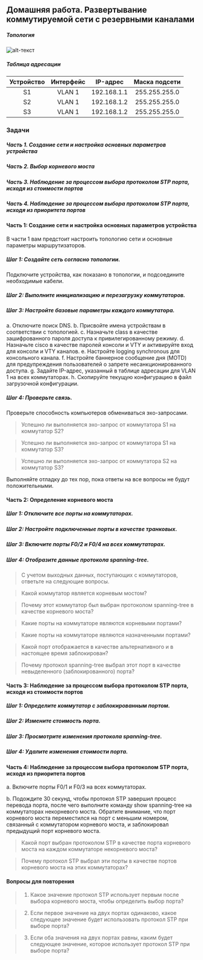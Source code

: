 ## Домашняя работа. Развертывание коммутируемой сети с резервными каналами
##### Топология

![alt-текст]( "Схема")

##### Таблица адресации

| Устройство | Интерфейс	| IP-адрес	| Маска подсети	| 
| :--------: |:----------:| :--------:| :------------:|
| S1	| VLAN 1	| 192.168.1.1	| 255.255.255.0	|
| S2	| VLAN 1	| 192.168.1.2	| 255.255.255.0	|
| S3	| VLAN 1	| 192.168.1.2	| 255.255.255.0 |

### Задачи
##### Часть 1. Создание сети и настройка основных параметров устройства
##### Часть 2. Выбор корневого моста
##### Часть 3. Наблюдение за процессом выбора протоколом STP порта, исходя из стоимости портов
##### Часть 4. Наблюдение за процессом выбора протоколом STP порта, исходя из приоритета портов

#### Часть 1:	Создание сети и настройка основных параметров устройства
В части 1 вам предстоит настроить топологию сети и основные параметры маршрутизаторов.

##### Шаг 1:	Создайте сеть согласно топологии.
Подключите устройства, как показано в топологии, и подсоедините необходимые кабели.

##### Шаг 2:	Выполните инициализацию и перезагрузку коммутаторов.

##### Шаг 3:	Настройте базовые параметры каждого коммутатора.
a.	Отключите поиск DNS.
b.	Присвойте имена устройствам в соответствии с топологией.
c.	Назначьте class в качестве зашифрованного пароля доступа к привилегированному режиму.
d.	Назначьте cisco в качестве паролей консоли и VTY и активируйте вход для консоли и VTY каналов.
e.	Настройте logging synchronous для консольного канала.
f.	Настройте баннерное сообщение дня (MOTD) для предупреждения пользователей о запрете несанкционированного доступа.
g.	Задайте IP-адрес, указанный в таблице адресации для VLAN 1 на всех коммутаторах.
h.	Скопируйте текущую конфигурацию в файл загрузочной конфигурации.

##### Шаг 4:	Проверьте связь.
Проверьте способность компьютеров обмениваться эхо-запросами.

> Успешно ли выполняется эхо-запрос от коммутатора S1 на коммутатор S2?	


> Успешно ли выполняется эхо-запрос от коммутатора S1 на коммутатор S3?


> Успешно ли выполняется эхо-запрос от коммутатора S2 на коммутатор S3?


Выполняйте отладку до тех пор, пока ответы на все вопросы не будут положительными.

#### Часть 2:	Определение корневого моста

##### Шаг 1:	Отключите все порты на коммутаторах.

##### Шаг 2:	Настройте подключенные порты в качестве транковых.

##### Шаг 3:	Включите порты F0/2 и F0/4 на всех коммутаторах.

##### Шаг 4:	Отобразите данные протокола spanning-tree.


> С учетом выходных данных, поступающих с коммутаторов, ответьте на следующие вопросы.


> Какой коммутатор является корневым мостом?


> Почему этот коммутатор был выбран протоколом spanning-tree в качестве корневого моста?


> Какие порты на коммутаторе являются корневыми портами?


> Какие порты на коммутаторе являются назначенными портами?


> Какой порт отображается в качестве альтернативного и в настоящее время заблокирован? 


> Почему протокол spanning-tree выбрал этот порт в качестве невыделенного (заблокированного) порта?



#### Часть 3:	Наблюдение за процессом выбора протоколом STP порта, исходя из стоимости портов

##### Шаг 1:	Определите коммутатор с заблокированным портом.

##### Шаг 2:	Измените стоимость порта.

##### Шаг 3:	Просмотрите изменения протокола spanning-tree.

##### Шаг 4:	Удалите изменения стоимости порта.



#### Часть 4:	Наблюдение за процессом выбора протоколом STP порта, исходя из приоритета портов

a.	Включите порты F0/1 и F0/3 на всех коммутаторах.

b.	Подождите 30 секунд, чтобы протокол STP завершил процесс перевода порта, после чего выполните команду show spanning-tree на коммутаторах некорневого моста. Обратите внимание, что порт корневого моста переместился на порт с меньшим номером, связанный с коммутатором корневого моста, и заблокировал предыдущий порт корневого моста.


> Какой порт выбран протоколом STP в качестве порта корневого моста на каждом коммутаторе некорневого моста?


> Почему протокол STP выбрал эти порты в качестве портов корневого моста на этих коммутаторах?


#### Вопросы для повторения
> 1.	Какое значение протокол STP использует первым после выбора корневого моста, чтобы определить выбор порта?


> 2.	Если первое значение на двух портах одинаково, какое следующее значение будет использовать протокол STP при выборе порта?


> 3.	Если оба значения на двух портах равны, каким будет следующее значение, которое использует протокол STP при выборе порта?


